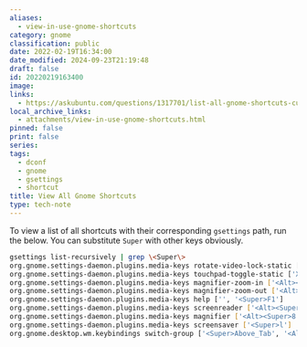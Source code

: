 ```yaml
---
aliases:
  - view-in-use-gnome-shortcuts
category: gnome
classification: public
date: 2022-02-19T16:34:00
date_modified: 2024-09-23T21:19:48
draft: false
id: 20220219163400
image: 
links:
  - https://askubuntu.com/questions/1317701/list-all-gnome-shortcuts-currently-in-use
local_archive_links:
  - attachments/view-in-use-gnome-shortcuts.html
pinned: false
print: false
series: 
tags:
  - dconf
  - gnome
  - gsettings
  - shortcut
title: View All Gnome Shortcuts
type: tech-note
---
```


To view a list of all shortcuts with their corresponding `gsettings` path, run the below. You can substitute `Super` with other keys obviously.

```sh
gsettings list-recursively | grep \<Super\>
org.gnome.settings-daemon.plugins.media-keys rotate-video-lock-static ['<Super>o', 'XF86RotationLockToggle']
org.gnome.settings-daemon.plugins.media-keys touchpad-toggle-static ['XF86TouchpadToggle', '<Ctrl><Super>XF86TouchpadToggle']
org.gnome.settings-daemon.plugins.media-keys magnifier-zoom-in ['<Alt><Super>equal']
org.gnome.settings-daemon.plugins.media-keys magnifier-zoom-out ['<Alt><Super>minus']
org.gnome.settings-daemon.plugins.media-keys help ['', '<Super>F1']
org.gnome.settings-daemon.plugins.media-keys screenreader ['<Alt><Super>s']
org.gnome.settings-daemon.plugins.media-keys magnifier ['<Alt><Super>8']
org.gnome.settings-daemon.plugins.media-keys screensaver ['<Super>l']
org.gnome.desktop.wm.keybindings switch-group ['<Super>Above_Tab', '<Alt>Above_Tab']
```